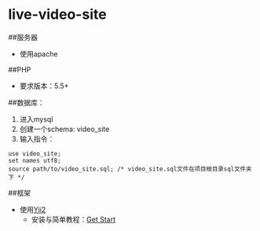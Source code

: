live-video-site
===============

##服务器
- 使用apache

##PHP
- 要求版本：5.5+

##数据库：
1. 进入mysql
2. 创建一个schema: video_site
3. 输入指令：

```
use video_site;
set names utf8;
source path/to/video_site.sql; /* video_site.sql文件在项目根目录sql文件夹下 */
```

##框架
- 使用[Yii2](https://github.com/yiisoft/yii2)
  - 安装与简单教程：[Get Start](http://www.yiiframework.com/doc-2.0/guide-start-installation.html)